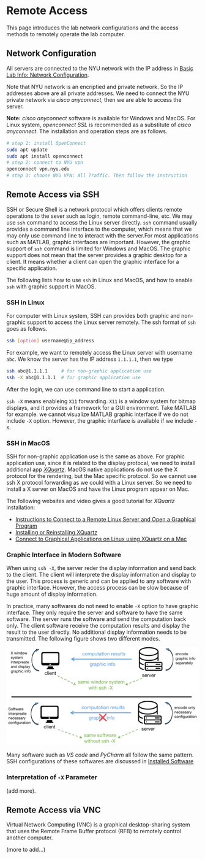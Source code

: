 # Remote Access

This page introduces the lab network configurations and the access methods to remotely operate the lab computer. 



## Network Configuration

All servers are connected to the NYU network with the IP address in [Basic Lab Info: Network Configuration](_pages/basic_lab_info.md#network-configuration). 

Note that NYU network is an encriptied and private network. So the IP addresses above are all private addresses. We need to connect the NYU private network via *cisco anyconnect*, then we are able to access the server. 

**Note:** *cisco anyconnect* software is available for Windows and MacOS. For Linux system, *openconnect SSL* is recommended as a substitute of *cisco anyconnect*. The installation and operation steps are as follows.

```bash
# step 1: install OpenConnect
sudo apt update
sudo apt install openconnect
# step 2: connect to NYU vpn
openconnect vpn.nyu.edu
# step 3: choose NYU VPN: All Traffic. Then follow the instruction
```



## Remote Access via SSH 

SSH or Secure Shell is a network protocol which offers clients remote operations to the sever such as login, remote command-line, etc. We may use `ssh` command to access the Linux server directly. `ssh` command usually provides a command line interface to the computer, which means that we may only use command line to interact with the server.For most applications such as MATLAB, graphic interfaces are important. However, the graphic support of `ssh` command is limited for Windows and MacOS. The graphic support does not mean that the server provides a graphic desktop for a client. It means whether a client can open the graphic interface for a specific application. 

The following lists how to use `ssh` in Linux and MacOS, and how to enable `ssh` with graphic support in MacOS.



### SSH in Linux

For computer with Linux system, SSH can provides both graphic and non-graphic support to access the Linux server remotely. The ssh format of `ssh` goes as follows.

```bash
ssh [option] username@ip_address
```

 For example, we want to remotely access the Linux server with username `abc`. We know the server has the IP address `1.1.1.1`, then we type

```bash
ssh abc@1.1.1.1 	# for non-graphic application use
ssh -X abc@1.1.1.1 	# for graphic application use
```

After the login, we can use command line to start a application. 

`ssh -X` means enableing `X11` forwarding. `X11` is a window system for bitmap displays, and it provides a framework for a GUI environment. Take MATLAB for example. we cannot visualize MATLAB graphic interface if we do not include `-X` option. However, the graphic interface is available if we include `-X`.



### SSH in MacOS

SSH for non-graphic application use is the same as above. For graphic application use, since it is related to the display protocal, we need to install additional app [*XQuartz*](https://www.xquartz.org/). MacOS native applications do not use the X protocol for the rendering, but the Mac specific protocol. So we cannot use ssh X protocol forwarding as we could with a Linux server. So we need to install a X server on MacOS and have the Linux program appear on Mac.

The following websites and video gives a good tutorial for *XQuartz* installation:

- [Instructions to Connect to a Remote Linux Server and Open a Graphical Program](https://princetonuniversity.github.io/PUbootcamp/ssh-instructions/)
- [Installing or Reinstalling XQuartz](https://www.l3harrisgeospatial.com/Support/Self-Help-Tools/Help-Articles/Help-Articles-Detail/ArtMID/10220/ArticleID/23855/Installing-or-Reinstalling-XQuartz-if-Upgrade-to-macOS-1015-Catalina-Causes-Issues)
- [Connect to Graphical Applications on Linux using XQuartz on a Mac](https://www.youtube.com/watch?v=s6e3cqCISaE)



### Graphic Interface in Modern Software

When using `ssh -X`, the server reder the display information and send back to the client. The client will interprete the display information and display to the user. This process is generic and can be applied to any software with graphic interface. However, the access process can be slow because of huge amount of display information. 

In practice, many softwares do not need to enable `-X` option to have graphic interface. They only require the server and software to have the same software. The server runs the software and send the computation back only. The client software receive the computation results and display the result to the user directly. No additional display information needs to be transmitted. The following figure shows two different modes. 

![img](../_media/ssh_graphics.png)

Many software such as *VS code* and *PyCharm* all follow the same pattern. SSH configurations of these softwares are discussed in [Installed Software](_pages/installed_software.md)



### Interpretation of `-X` Parameter

(add more).



## Remote Access via VNC

Virtual Network Computing (VNC) is a graphical desktop-sharing system that uses the Remote Frame Buffer protocol (RFB) to remotely control another computer. 

(more to add...)



